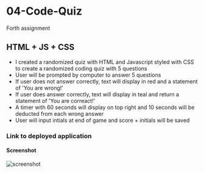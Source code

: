# 04-Code-Quiz
Forth assignment

## HTML + JS + CSS
- I created a randomized quiz with HTML and Javascript styled with CSS to create a randomized coding quiz with 5 questions 
- User will be prompted by computer to answer 5 questions 
- If user does not answer correctly, text will display in red and a statement of 'You are wrong!'
- If user does answer correctly, text will display in teal and return a statement of 'You are correact!'
- A timer with 60 seconds will display on top right and 10 seconds will be deducted from each wrong answer
- User will input intials at end of game and score + initials will be saved

### Link to deployed application

#### Screenshot
![screenshot](assets/imagehw.png)


